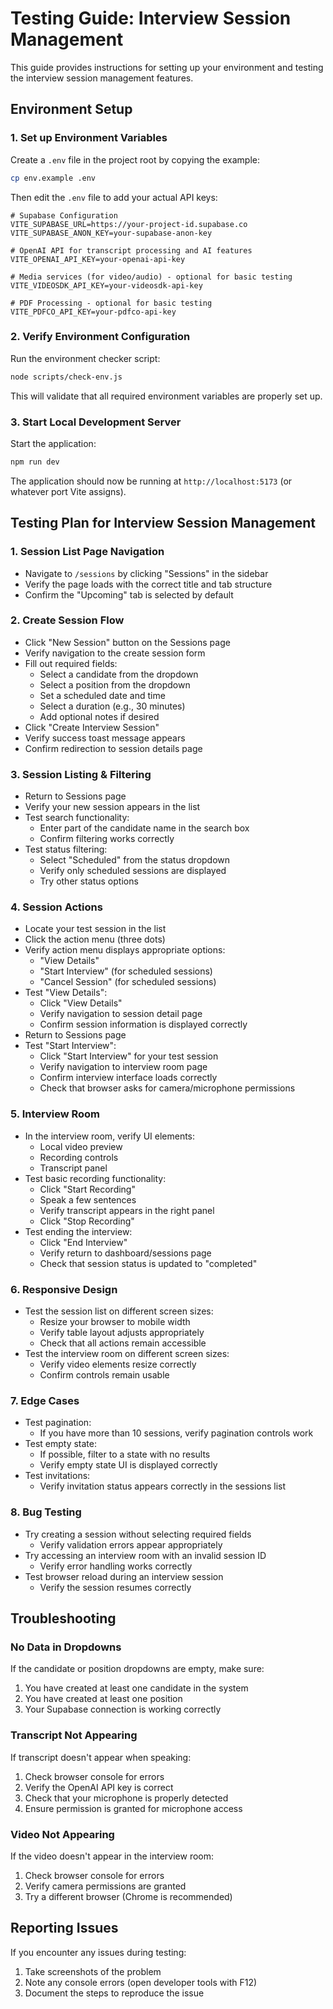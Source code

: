 # Testing Guide: Interview Session Management

This guide provides instructions for setting up your environment and testing the interview session management features.

## Environment Setup

### 1. Set up Environment Variables

Create a `.env` file in the project root by copying the example:

```bash
cp env.example .env
```

Then edit the `.env` file to add your actual API keys:

```
# Supabase Configuration
VITE_SUPABASE_URL=https://your-project-id.supabase.co
VITE_SUPABASE_ANON_KEY=your-supabase-anon-key

# OpenAI API for transcript processing and AI features
VITE_OPENAI_API_KEY=your-openai-api-key

# Media services (for video/audio) - optional for basic testing
VITE_VIDEOSDK_API_KEY=your-videosdk-api-key

# PDF Processing - optional for basic testing
VITE_PDFCO_API_KEY=your-pdfco-api-key
```

### 2. Verify Environment Configuration

Run the environment checker script:

```bash
node scripts/check-env.js
```

This will validate that all required environment variables are properly set up.

### 3. Start Local Development Server

Start the application:

```bash
npm run dev
```

The application should now be running at `http://localhost:5173` (or whatever port Vite assigns).

## Testing Plan for Interview Session Management

### 1. Session List Page Navigation
- Navigate to `/sessions` by clicking "Sessions" in the sidebar
- Verify the page loads with the correct title and tab structure
- Confirm the "Upcoming" tab is selected by default

### 2. Create Session Flow
- Click "New Session" button on the Sessions page
- Verify navigation to the create session form
- Fill out required fields:
  - Select a candidate from the dropdown
  - Select a position from the dropdown
  - Set a scheduled date and time
  - Select a duration (e.g., 30 minutes)
  - Add optional notes if desired
- Click "Create Interview Session"
- Verify success toast message appears
- Confirm redirection to session details page

### 3. Session Listing & Filtering
- Return to Sessions page
- Verify your new session appears in the list
- Test search functionality:
  - Enter part of the candidate name in the search box
  - Confirm filtering works correctly
- Test status filtering:
  - Select "Scheduled" from the status dropdown
  - Verify only scheduled sessions are displayed
  - Try other status options

### 4. Session Actions
- Locate your test session in the list
- Click the action menu (three dots)
- Verify action menu displays appropriate options:
  - "View Details"
  - "Start Interview" (for scheduled sessions)
  - "Cancel Session" (for scheduled sessions)
- Test "View Details":
  - Click "View Details"
  - Verify navigation to session detail page
  - Confirm session information is displayed correctly
- Return to Sessions page
- Test "Start Interview":
  - Click "Start Interview" for your test session
  - Verify navigation to interview room page
  - Confirm interview interface loads correctly
  - Check that browser asks for camera/microphone permissions

### 5. Interview Room
- In the interview room, verify UI elements:
  - Local video preview
  - Recording controls
  - Transcript panel
- Test basic recording functionality:
  - Click "Start Recording"
  - Speak a few sentences
  - Verify transcript appears in the right panel
  - Click "Stop Recording"
- Test ending the interview:
  - Click "End Interview"
  - Verify return to dashboard/sessions page
  - Check that session status is updated to "completed"

### 6. Responsive Design
- Test the session list on different screen sizes:
  - Resize your browser to mobile width
  - Verify table layout adjusts appropriately
  - Check that all actions remain accessible
- Test the interview room on different screen sizes:
  - Verify video elements resize correctly
  - Confirm controls remain usable

### 7. Edge Cases
- Test pagination:
  - If you have more than 10 sessions, verify pagination controls work
- Test empty state:
  - If possible, filter to a state with no results
  - Verify empty state UI is displayed correctly
- Test invitations:
  - Verify invitation status appears correctly in the sessions list

### 8. Bug Testing
- Try creating a session without selecting required fields
  - Verify validation errors appear appropriately
- Try accessing an interview room with an invalid session ID
  - Verify error handling works correctly
- Test browser reload during an interview session
  - Verify the session resumes correctly

## Troubleshooting

### No Data in Dropdowns
If the candidate or position dropdowns are empty, make sure:
1. You have created at least one candidate in the system
2. You have created at least one position
3. Your Supabase connection is working correctly

### Transcript Not Appearing
If transcript doesn't appear when speaking:
1. Check browser console for errors
2. Verify the OpenAI API key is correct
3. Check that your microphone is properly detected
4. Ensure permission is granted for microphone access

### Video Not Appearing
If the video doesn't appear in the interview room:
1. Check browser console for errors
2. Verify camera permissions are granted
3. Try a different browser (Chrome is recommended)

## Reporting Issues

If you encounter any issues during testing:
1. Take screenshots of the problem
2. Note any console errors (open developer tools with F12)
3. Document the steps to reproduce the issue 